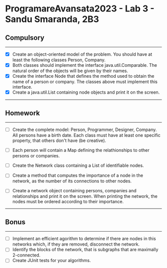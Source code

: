 # ProgramareAvansata2023 - Lab 3 - Sandu Smaranda, 2B3

## Compulsory

--------

- [x] Create an object-oriented model of the problem. You should have at least the following classes Person, Company.
- [x]  Both classes should implement the interface java.util.Comparable. The natural order of the objects will be given by their names.
- [x]  Create the interface Node that defines the method used to obtain the name of a person or company. The classes above must implement this interface.
- [x]  Create a java.util.List containing node objects and print it on the screen.

----------

## Homework

----------

- [ ] Create the complete model: Person, Programmer, Designer, Company. All persons have a birth date. Each class must have at least one specific property, that others don't have (be creative).
- [ ] Each person will contain a Map defining the relathionships to other persons or companies.
- [ ] Create the Network class containing a List of identifiable nodes.
- [ ] Create a method that computes the importance of a node in the network, as the number of its connections to other nodes.
- [ ] Create a network object containing persons, companies and relationships and print it on the screen. When printing the network, the nodes must be ordered according to their importance.


----------

## Bonus

---------

- [ ] Implement an efficient agorithm to determine if there are nodes in this networks which, if they are removed, disconnect the network.
- [ ]  Identify the blocks of the network, that is subgraphs that are maximally 2-connected.
- [ ]  Create JUnit tests for your algorithms.
